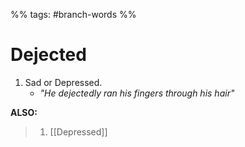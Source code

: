 %% tags: #branch-words %%
# Dejected
1. Sad or Depressed.
	- *"He dejectedly ran his fingers through his hair"*

**ALSO:**
> 1. [[Depressed]]